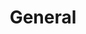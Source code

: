 ---
title: General
menu:
  sidebar:
    name: General
    identifier: update-posts
    weight: 100
---